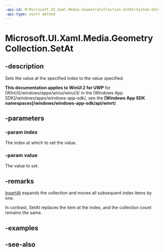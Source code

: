 ```yaml
---
-api-id: M:Microsoft.UI.Xaml.Media.GeometryCollection.SetAt(System.UInt32,Microsoft.UI.Xaml.Media.Geometry)
-api-type: winrt method
---
```


<!-- Method syntax
public void SetAt(System.UInt32 index, Windows.UI.Xaml.Media.Geometry value)
-->

# Microsoft.UI.Xaml.Media.GeometryCollection.SetAt

## -description
Sets the value at the specified index to the value specified.

**This documentation applies to WinUI 2 for UWP** for [WinUI]/windows/apps/winui/winui3/ in the [Windows App SDK]/windows/apps/windows-app-sdk/, see the **[Windows App SDK namespaces]/windows/windows-app-sdk/api/winrt/**.

## -parameters
### -param index
The index at which to set the value.

### -param value
The value to set.

## -remarks
[InsertAt](geometrycollection_insertat_1657473306.md) expands the collection and moves all subsequent index items by one.

In contrast, SetAt replaces the item at the index, and the collection count remains the same.

## -examples

## -see-also
